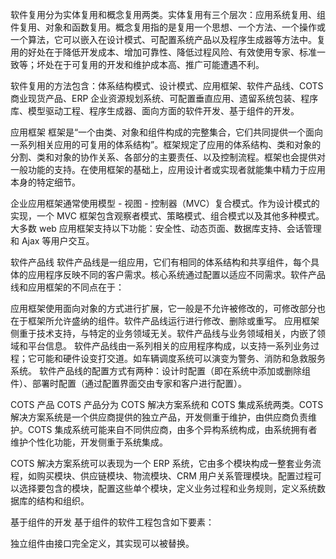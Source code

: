 软件复用分为实体复用和概念复用两类。实体复用有三个层次：应用系统复用、组件复用、对象和函数复用。概念复用指的是复用一个思想、一个方法、一个操作或一个算法，它可以嵌入在设计模式、可配置系统产品以及程序生成器等方法中。复用的好处在于降低开发成本、增加可靠性、降低过程风险、有效使用专家、标准一致等；坏处在于可复用的开发和维护成本高、推广可能遭遇不利。

软件复用的方法包含：体系结构模式、设计模式、应用框架、软件产品线、COTS 商业现货产品、ERP 企业资源规划系统、可配置垂直应用、遗留系统包装、程序库、模型驱动工程、程序生成器、面向方面的软件开发、基于组件的开发。

应用框架
框架是“一个由类、对象和组件构成的完整集合，它们共同提供一个面向一系列相关应用的可复用的体系结构”。框架规定了应用的体系结构、类和对象的分割、类和对象的协作关系、各部分的主要责任、以及控制流程。框架也会提供对一般功能的支持。在使用框架的基础上，应用设计者或实现者就能集中精力于应用本身的特定细节。

企业应用框架通常使用模型 - 视图 - 控制器（MVC）复合模式。作为设计模式的实现，一个 MVC 框架包含观察者模式、策略模式、组合模式以及其他多种模式。大多数 web 应用框架支持以下功能：安全性、动态页面、数据库支持、会话管理和 Ajax 等用户交互。

软件产品线
软件产品线是一组应用，它们有相同的体系结构和共享组件，每个具体的应用程序反映不同的客户需求。核心系统通过配置以适应不同需求。软件产品线和应用框架的不同点在于：

应用框架使用面向对象的方式进行扩展，它一般是不允许被修改的，可修改部分也在于框架所允许盛纳的组件。软件产品线运行进行修改、删除或重写。
应用框架侧重于技术支持，与特定的业务领域无关。软件产品线与业务领域相关，内嵌了领域和平台信息。
软件产品线由一系列相关的应用程序构成，以支持一系列业务过程；它可能和硬件设变打交道。如车辆调度系统可以演变为警务、消防和急救服务系统。
软件产品线的配置方式有两种：设计时配置（即在系统中添加或删除组件）、部署时配置（通过配置界面交由专家和客户进行配置）。

COTS 产品
COTS 产品分为 COTS 解决方案系统和 COTS 集成系统两类。COTS 解决方案系统是一个供应商提供的独立产品，开发侧重于维护，由供应商负责维护。COTS 集成系统可能来自不同供应商，由多个异构系统构成，由系统拥有者维护个性化功能，开发侧重于系统集成。

COTS 解决方案系统可以表现为一个 ERP 系统，它由多个模块构成一整套业务流程，如购买模块、供应链模块、物流模块、CRM 用户关系管理模块。配置过程可以选择要包含的模块，配置这些单个模块，定义业务过程和业务规则，定义系统数据库的结构和组织。

基于组件的开发
基于组件的软件工程包含如下要素：

独立组件由接口完全定义，其实现可以被替换。
